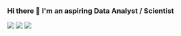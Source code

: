 ### Hi there 👋 I'm an aspiring Data Analyst / Scientist

![](https://img.shields.io/badge/python-v3.7-blue) ![](https://img.shields.io/badge/NumPy-Library-9cf) ![](https://img.shields.io/badge/Pandas-Library-9cf)

